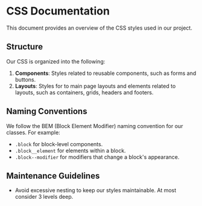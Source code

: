 # CSS Documentation

This document provides an overview of the CSS styles used in our project.

## Structure

Our CSS is organized into the following:

1. **Components**: Styles related to reusable components, such as forms and buttons.
2. **Layouts**: Styles for to main page layouts and elements related to layouts, such as containers, grids, headers and footers.

## Naming Conventions

We follow the BEM (Block Element Modifier) naming convention for our classes. For example:
- `.block` for block-level components.
- `.block__element` for elements within a block.
- `.block--modifier` for modifiers that change a block's appearance.

## Maintenance Guidelines

- Avoid excessive nesting to keep our styles maintainable. At most consider 3 levels deep.